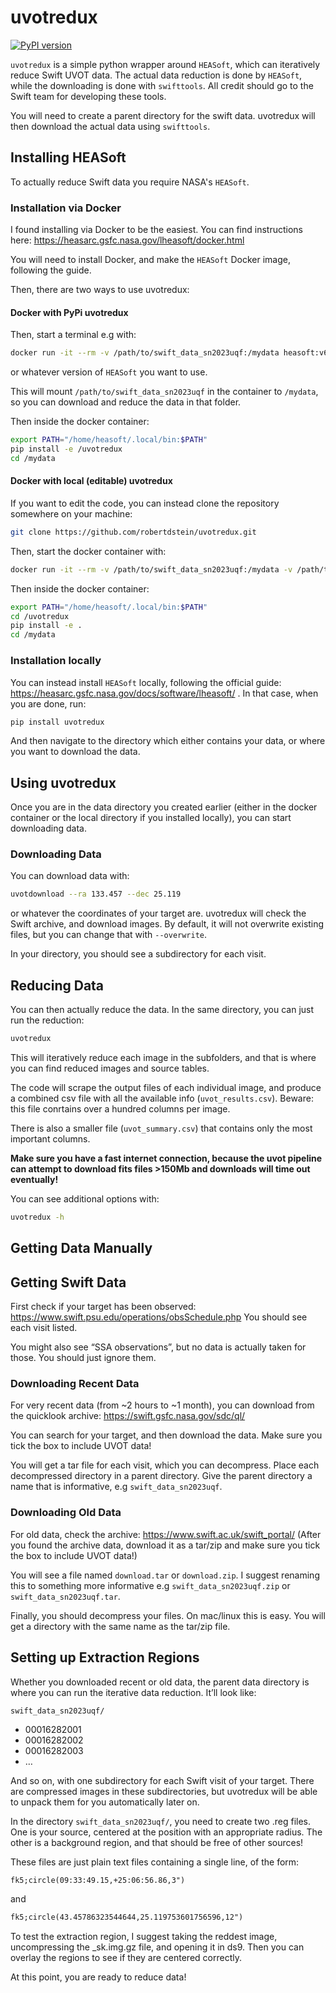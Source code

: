 # uvotredux

[![PyPI version](https://badge.fury.io/py/uvotredux.svg)](https://badge.fury.io/py/uvotredux)

`uvotredux` is a simple python wrapper around `HEASoft`, 
which can iteratively reduce Swift UVOT data. 
The actual data reduction is done by `HEASoft`, 
while the downloading is done with `swifttools`.
All credit should go to the Swift team for developing these tools.

You will need to create a parent directory for the swift data. 
uvotredux will then download the actual data using `swifttools`. 

## Installing HEASoft

To actually reduce Swift data you require NASA's `HEASoft`.

### Installation via Docker
I found installing via Docker to be the easiest. You can find instructions here: 
https://heasarc.gsfc.nasa.gov/lheasoft/docker.html 

You will need to install Docker, and make the `HEASoft` Docker image, following the guide.

Then, there are two ways to use uvotredux:

#### Docker with PyPi uvotredux

Then, start a terminal e.g with:

```bash
docker run -it --rm -v /path/to/swift_data_sn2023uqf:/mydata heasoft:v6.33 bash
```

or whatever version of `HEASoft` you want to use.

This will mount `/path/to/swift_data_sn2023uqf` in the container to `/mydata`, 
so you can download and reduce the data in that folder.

Then inside the docker container:

```bash
export PATH="/home/heasoft/.local/bin:$PATH"
pip install -e /uvotredux
cd /mydata 
```

#### Docker with local (editable) uvotredux

If you want to edit the code, you can instead clone the repository somewhere on your machine:

```bash
git clone https://github.com/robertdstein/uvotredux.git
```

Then, start the docker container with:

```bash
docker run -it --rm -v /path/to/swift_data_sn2023uqf:/mydata -v /path/to/uvotredux:/uvotredux heasoft:v6.33 bash
```

Then inside the docker container:

```bash
export PATH="/home/heasoft/.local/bin:$PATH"
cd /uvotredux
pip install -e .
cd /mydata 
```

### Installation locally
You can instead install `HEASoft` locally, following the official guide: https://heasarc.gsfc.nasa.gov/docs/software/lheasoft/ . In that case, when you are done, run:

```bash
pip install uvotredux
```

And then navigate to the directory which either contains your data, or where you want to download the data.

## Using uvotredux

Once you are in the data directory you created earlier 
(either in the docker container or the local directory if you installed locally), 
you can start downloading data.

### Downloading Data

You can download data with:

```bash
uvotdownload --ra 133.457 --dec 25.119
```

or whatever the coordinates of your target are. 
uvotredux will check the Swift archive, and download images.
By default, it will not overwrite existing files, 
but you can change that with `--overwrite`.

In your directory, you should see a subdirectory for each visit.

## Reducing Data

You can then actually reduce the data. In the same directory, you can just run the reduction:

```bash
uvotredux
```
This will iteratively reduce each image in the subfolders, 
and that is where you can find reduced images and source tables.

The code will scrape the output files of each individual image, 
and produce a combined csv file with all the available info (`uvot_results.csv`).
Beware: this file conrtains over a hundred columns per image.

There is also a smaller file (`uvot_summary.csv`) that contains only the most important columns.

**Make sure you have a fast internet connection, 
because the uvot pipeline can attempt to download fits files >150Mb 
and downloads will time out eventually!**

You can see additional options with:

```bash
uvotredux -h
```


## Getting Data Manually

## Getting Swift Data

First check if your target has been observed: 
https://www.swift.psu.edu/operations/obsSchedule.php
You should see each visit listed.

You might also see “SSA observations”, but no data is actually taken for those. 
You should just ignore them.

### Downloading Recent Data
For very recent data (from ~2 hours to ~1 month), 
you can download from the quicklook archive: https://swift.gsfc.nasa.gov/sdc/ql/

You can search for your target, and then download the data.
Make sure you tick the box to include UVOT data!

You will get a tar file for each visit, which you can decompress.
Place each decompressed directory in a parent directory. 
Give the parent directory a name that is informative, e.g `swift_data_sn2023uqf`.


### Downloading Old Data
For old data, check the archive: https://www.swift.ac.uk/swift_portal/
(After you found the archive data, download it as a tar/zip and make sure you tick the box to include UVOT data!)

You will see a file named `download.tar` or `download.zip`. 
I suggest renaming this to something more informative e.g `swift_data_sn2023uqf.zip` 
or `swift_data_sn2023uqf.tar`.

Finally, you should decompress your files. On mac/linux this is easy. 
You will get a directory with the same name as the tar/zip file.

## Setting up Extraction Regions
Whether you downloaded recent or old data, the parent data directory is 
where you can run the iterative data reduction. 
It’ll look like:

`swift_data_sn2023uqf/`
- 00016282001
- 00016282002
- 00016282003
- …

And so on, with one subdirectory for each Swift visit of your target. 
There are compressed images in these subdirectories, 
but uvotredux will be able to unpack them for you automatically later on.

In the directory `swift_data_sn2023uqf/`, 
you need to create two .reg files. One is your source, 
centered at the position with an appropriate radius. 
The other is a background region, and that should be free of other sources!

These files are just plain text files containing a single line, of the form:
```txt
fk5;circle(09:33:49.15,+25:06:56.86,3")
```
and
```txt
fk5;circle(43.45786323544644,25.119753601756596,12")
```

To test the extraction region, I suggest taking the reddest image, 
uncompressing the _sk.img.gz file, and opening it in ds9. 
Then you can overlay the regions to see if they are centered correctly.

At this point, you are ready to reduce data!
